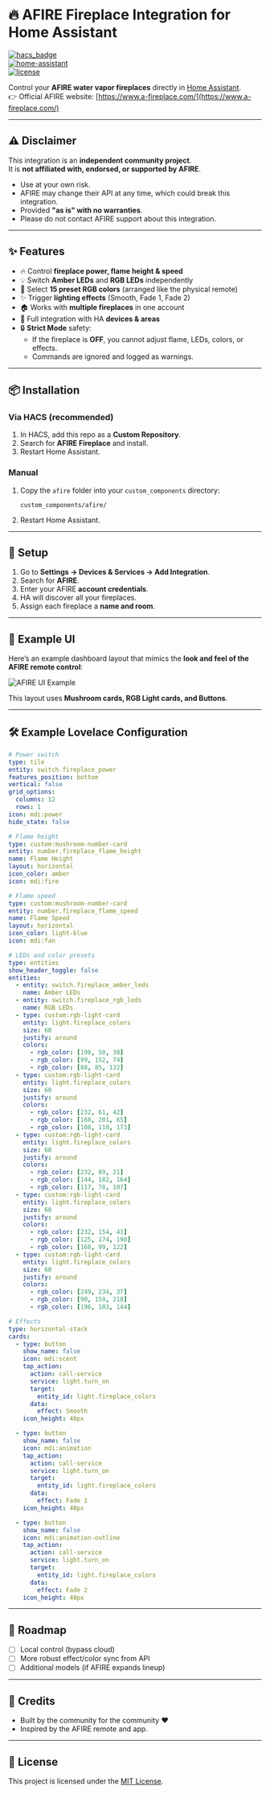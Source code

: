 # 🔥 AFIRE Fireplace Integration for Home Assistant

[![hacs_badge](https://img.shields.io/badge/HACS-Custom-orange.svg?style=for-the-badge)](https://hacs.xyz)  
[![home-assistant](https://img.shields.io/badge/Home%20Assistant-Custom%20Integration-41BDF5?style=for-the-badge&logo=home-assistant&logoColor=white)](https://www.home-assistant.io/)  
[![license](https://img.shields.io/github/license/cristianomeda/afire_fireplace?style=for-the-badge)](LICENSE)

Control your **AFIRE water vapor fireplaces** directly in [Home Assistant](https://www.home-assistant.io/).  
👉 Official AFIRE website: [https://www.a-fireplace.com/](https://www.a-fireplace.com/)

---

## ⚠️ Disclaimer

This integration is an **independent community project**.  
It is **not affiliated with, endorsed, or supported by AFIRE**.  

- Use at your own risk.  
- AFIRE may change their API at any time, which could break this integration.  
- Provided **"as is" with no warranties**.  
- Please do not contact AFIRE support about this integration.

---

## ✨ Features

- 🔥 Control **fireplace power, flame height & speed**  
- 💡 Switch **Amber LEDs** and **RGB LEDs** independently  
- 🎨 Select **15 preset RGB colors** (arranged like the physical remote)  
- ✨ Trigger **lighting effects** (Smooth, Fade 1, Fade 2)  
- 🏠 Works with **multiple fireplaces** in one account  
- 📂 Full integration with HA **devices & areas**  
- 🔒 **Strict Mode** safety:  
  - If the fireplace is **OFF**, you cannot adjust flame, LEDs, colors, or effects.  
  - Commands are ignored and logged as warnings.  

---

## 📦 Installation

### Via HACS (recommended)
1. In HACS, add this repo as a **Custom Repository**.  
2. Search for **AFIRE Fireplace** and install.
3. Restart Home Assistant.  

### Manual
1. Copy the `afire` folder into your `custom_components` directory:  
   ```
   custom_components/afire/
   ```
2. Restart Home Assistant. 

---

## 🔑 Setup

1. Go to **Settings → Devices & Services → Add Integration**.  
2. Search for **AFIRE**.  
3. Enter your AFIRE **account credentials**.  
4. HA will discover all your fireplaces.  
5. Assign each fireplace a **name and room**.  

---

## 📸 Example UI

Here’s an example dashboard layout that mimics the **look and feel of the AFIRE remote control**:  

![AFIRE UI Example](./images/Afire-UI-Card.png)

This layout uses **Mushroom cards, RGB Light cards, and Buttons**.

---

## 🛠 Example Lovelace Configuration

```yaml
# Power switch
type: tile
entity: switch.fireplace_power
features_position: bottom
vertical: false
grid_options:
  columns: 12
  rows: 1
icon: mdi:power
hide_state: false

# Flame height
type: custom:mushroom-number-card
entity: number.fireplace_flame_height
name: Flame Height
layout: horizontal
icon_color: amber
icon: mdi:fire

# Flame speed
type: custom:mushroom-number-card
entity: number.fireplace_flame_speed
name: Flame Speed
layout: horizontal
icon_color: light-blue
icon: mdi:fan

# LEDs and color presets
type: entities
show_header_toggle: false
entities:
  - entity: switch.fireplace_amber_leds
    name: Amber LEDs
  - entity: switch.fireplace_rgb_leds
    name: RGB LEDs
  - type: custom:rgb-light-card
    entity: light.fireplace_colors
    size: 60
    justify: around
    colors:
      - rgb_color: [198, 50, 38]
      - rgb_color: [99, 152, 74]
      - rgb_color: [88, 85, 132]
  - type: custom:rgb-light-card
    entity: light.fireplace_colors
    size: 60
    justify: around
    colors:
      - rgb_color: [232, 61, 42]
      - rgb_color: [168, 201, 65]
      - rgb_color: [108, 110, 173]
  - type: custom:rgb-light-card
    entity: light.fireplace_colors
    size: 60
    justify: around
    colors:
      - rgb_color: [232, 89, 21]
      - rgb_color: [144, 182, 164]
      - rgb_color: [117, 78, 107]
  - type: custom:rgb-light-card
    entity: light.fireplace_colors
    size: 60
    justify: around
    colors:
      - rgb_color: [232, 154, 41]
      - rgb_color: [125, 174, 190]
      - rgb_color: [168, 99, 122]
  - type: custom:rgb-light-card
    entity: light.fireplace_colors
    size: 60
    justify: around
    colors:
      - rgb_color: [249, 234, 37]
      - rgb_color: [90, 159, 218]
      - rgb_color: [196, 103, 144]

# Effects
type: horizontal-stack
cards:
  - type: button
    show_name: false
    icon: mdi:scent
    tap_action:
      action: call-service
      service: light.turn_on
      target:
        entity_id: light.fireplace_colors
      data:
        effect: Smooth
    icon_height: 40px

  - type: button
    show_name: false
    icon: mdi:animation
    tap_action:
      action: call-service
      service: light.turn_on
      target:
        entity_id: light.fireplace_colors
      data:
        effect: Fade 1
    icon_height: 40px

  - type: button
    show_name: false
    icon: mdi:animation-outline
    tap_action:
      action: call-service
      service: light.turn_on
      target:
        entity_id: light.fireplace_colors
      data:
        effect: Fade 2
    icon_height: 40px
```
---

## 📝 Roadmap

- [ ] Local control (bypass cloud)  
- [ ] More robust effect/color sync from API  
- [ ] Additional models (if AFIRE expands lineup)  

---

## 🙌 Credits

- Built by the community for the community ❤️  
- Inspired by the AFIRE remote and app.

---

## 📜 License

This project is licensed under the [MIT License](LICENSE).